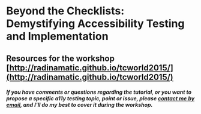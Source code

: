 # Beyond the Checklists: Demystifying Accessibility Testing and Implementation

## Resources for the workshop  [http://radinamatic.github.io/tcworld2015/](http://radinamatic.github.io/tcworld2015/)

##### If you have comments or questions regarding the tutorial, or you want to propose a specific a11y testing topic, point or issue, please [contact me by email](radina.matic@gmail.com), and I'll do my best to cover it during the workshop.
